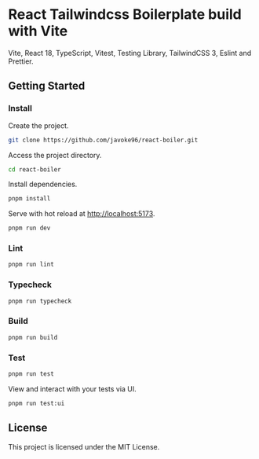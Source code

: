 
# React Tailwindcss Boilerplate build with Vite

Vite, React 18, TypeScript, Vitest, Testing Library, TailwindCSS 3, Eslint and Prettier.

## Getting Started

### Install

Create the project.

```bash
git clone https://github.com/javoke96/react-boiler.git
```

Access the project directory.

```bash
cd react-boiler
```

Install dependencies.

```bash
pnpm install
```

Serve with hot reload at <http://localhost:5173>.

```bash
pnpm run dev
```

### Lint

```bash
pnpm run lint
```

### Typecheck

```bash
pnpm run typecheck
```

### Build

```bash
pnpm run build
```

### Test

```bash
pnpm run test
```

View and interact with your tests via UI.

```bash
pnpm run test:ui
```

## License

This project is licensed under the MIT License.
